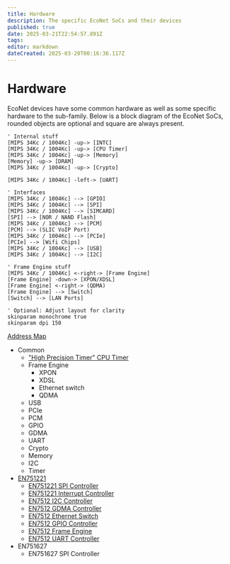 ```yaml
---
title: Hardware
description: The specific EcoNet SoCs and their devices
published: true
date: 2025-03-21T22:54:57.891Z
tags: 
editor: markdown
dateCreated: 2025-03-20T00:16:36.117Z
---
```


# Hardware
EcoNet devices have some common hardware as well as some specific hardware to the sub-family. Below is a block diagram of the EcoNet SoCs, rounded objects are optional and square are always present.

```plantuml
' Internal stuff
[MIPS 34Kc / 1004Kc] -up-> [INTC]
[MIPS 34Kc / 1004Kc] -up-> [CPU Timer]
[MIPS 34Kc / 1004Kc] -up-> [Memory]
[Memory] -up-> [DRAM]
[MIPS 34Kc / 1004Kc] -up-> [Crypto]

[MIPS 34Kc / 1004Kc] -left-> [UART]

' Interfaces
[MIPS 34Kc / 1004Kc] --> [GPIO]
[MIPS 34Kc / 1004Kc] --> [SPI]
[MIPS 34Kc / 1004Kc] --> [SIMCARD]
[SPI] --> [NOR / NAND Flash]
[MIPS 34Kc / 1004Kc] --> [PCM]
[PCM] --> (SLIC VoIP Port)
[MIPS 34Kc / 1004Kc] --> [PCIe]
[PCIe] --> [Wifi Chips]
[MIPS 34Kc / 1004Kc] --> [USB]
[MIPS 34Kc / 1004Kc] --> [I2C]

' Frame Engine stuff
[MIPS 34Kc / 1004Kc] <-right-> [Frame Engine]
[Frame Engine] -down-> [XPON/XDSL]
[Frame Engine] <-right-> (QDMA)
[Frame Engine] --> [Switch]
[Switch] --> [LAN Ports]

' Optional: Adjust layout for clarity
skinparam monochrome true
skinparam dpi 150
```

[Address Map](/hardware/EN7512/en7512-address-map)

* Common
  * ["High Precision Timer" CPU Timer](/hardware/econet-hpt)
  * Frame Engine
    * XPON
    * XDSL
    * Ethernet switch
    * QDMA
  * USB
  * PCIe
  * PCM
  * GPIO
  * GDMA
  * UART
  * Crypto
  * Memory
  * I2C
  * Timer
* [EN751221](/hardware/EN751221)
  * [EN751221 SPI Controller](/hardware/EN751221/en751221-spi)
  * [EN751221 Interrupt Controller](/hardware/EN751221/en751221-intc)
  * [EN7512 I2C Controller](/hardware/EN7512/en7512-i2c)
  * [EN7512 GDMA Controller](/hardware/EN7512/en7512-gdma)
  * [EN7512 Ethernet Switch](/hardware/EN7512/en7512-switch)
  * [EN7512 GPIO Controller](/hardware/EN7512/en7512-gpio)
  * [EN7512 Frame Engine](/hardware/EN7512/en7512-fe)
  * [EN7512 UART Controller](/hardware/EN7512/en7512-uart)
* EN751627
  * EN751627 SPI Controller
